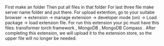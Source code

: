 First make an folder
Then put all files in that folder
For last three file make server name folder and put there.
For upload extention, go to your suitabe browser -> extension -> manage extension -> developer mode (on) -> Load package -> load extension file.
For run this extension your pc must have this files: transformer torch framework , MongoDB , MongoDB Compass .
After completing this extension, we will upload it to the extension store, so the upper file will no longer be needed.
